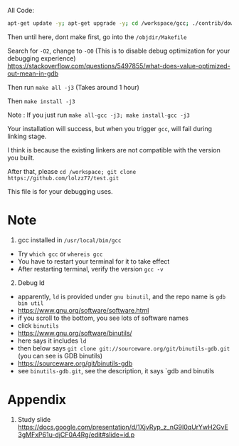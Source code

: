 All Code:
```bash
apt-get update -y; apt-get upgrade -y; cd /workspace/gcc; ./contrib/download_prerequisites; apt-get install flex cmake gdb -y; cd ../; mkdir objdir; cd objdir; $PWD/../gcc/configure --enable-languages=c,c++ --disable-multilib;
```
Then until here, dont make first, go into the `/objdir/Makefile`

Search for `-O2`, change to `-O0` 
(This is to disable debug optimization for your debugging experience)
https://stackoverflow.com/questions/5497855/what-does-value-optimized-out-mean-in-gdb

Then run `make all -j3` (Takes around 1 hour)

Then `make install -j3`

Note : If you just run `make all-gcc -j3; make install-gcc -j3`

Your installation will success, but when you trigger `gcc`, will fail during linking stage.

I think is because the existing linkers are not compatible with the version you built.

After that, please `cd /workspace; git clone https://github.com/lolzz77/test.git`

This file is for your debugging uses.

# Note
1. gcc installed in `/usr/local/bin/gcc`
- Try `which gcc` or `whereis gcc`
- You have to restart your terminal for it to take effect
- After restarting terminal, verify the version `gcc -v`
2. Debug ld
- apparently, `ld` is provided under `gnu binutil`, and the repo name is `gdb bin util`
- https://www.gnu.org/software/software.html
- if you scroll to the bottom, you see lots of software names
- click `binutils`
- https://www.gnu.org/software/binutils/
- here says it includes `ld`
- then below says `git clone git://sourceware.org/git/binutils-gdb.git` (you can see is GDB binutils)
- https://sourceware.org/git/binutils-gdb
- see `binutils-gdb.git`, see the description, it says `gdb and binutils

# Appendix
1. Study slide
https://docs.google.com/presentation/d/1XjvRyp_z_nG9I0qUrYwH2GvE3gMFxP61u-djCF0A4Rg/edit#slide=id.p
